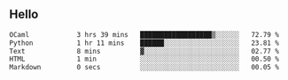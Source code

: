 ## Hello
<!--START_SECTION:waka-->

```txt
OCaml            3 hrs 39 mins   ██████████████████▒░░░░░░   72.79 %
Python           1 hr 11 mins    ██████░░░░░░░░░░░░░░░░░░░   23.81 %
Text             8 mins          ▓░░░░░░░░░░░░░░░░░░░░░░░░   02.77 %
HTML             1 min           ░░░░░░░░░░░░░░░░░░░░░░░░░   00.50 %
Markdown         0 secs          ░░░░░░░░░░░░░░░░░░░░░░░░░   00.05 %
```

<!--END_SECTION:waka-->
